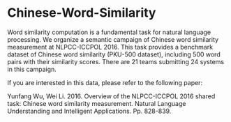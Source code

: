 # Chinese-Word-Similarity
Word similarity computation is a fundamental task for natural language processing. We organize a semantic campaign of Chinese word similarity measurement at NLPCC-ICCPOL 2016. This task provides a benchmark dataset of Chinese word similarity (PKU-500 dataset), including 500 word pairs with their similarity scores. There are 21 teams submitting 24 systems in this campaign.

If you are interested in this data, please refer to the following paper:

Yunfang Wu, Wei Li. 2016. Overview of the NLPCC-ICCPOL 2016 shared task: Chinese word similarity measurement. Natural Language Understanding and Intelligent Applications. Pp. 828-839.

